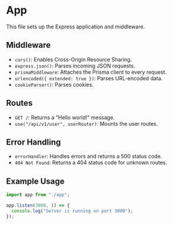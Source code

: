 # App

This file sets up the Express application and middleware.

## Middleware

- `cors()`: Enables Cross-Origin Resource Sharing.
- `express.json()`: Parses incoming JSON requests.
- `prismaMiddleware`: Attaches the Prisma client to every request.
- `urlencoded({ extended: true })`: Parses URL-encoded data.
- `cookieParser()`: Parses cookies.

## Routes

- `GET /`: Returns a "Hello world!" message.
- `use("/api/v1/user", userRouter)`: Mounts the user routes.

## Error Handling

- `errorHandler`: Handles errors and returns a 500 status code.
- `404 Not Found`: Returns a 404 status code for unknown routes.

## Example Usage

```typescript
import app from "./app";

app.listen(3000, () => {
  console.log("Server is running on port 3000");
});
```
